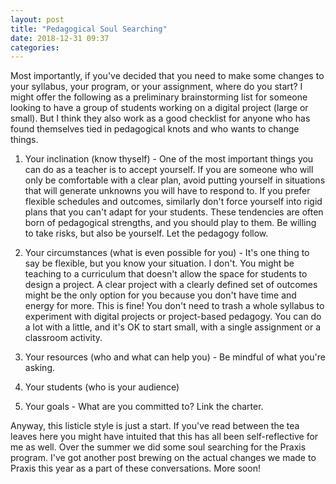 ```yaml
---
layout: post
title: "Pedagogical Soul Searching"
date: 2018-12-31 09:37
categories: 
---
```

Most importantly, if you've decided that you need to make some changes to your syllabus, your program, or your assignment, where do you start?
I might offer the following as a preliminary brainstorming list for someone looking to have a group of students working on a digital project (large or small). But I think they also work as a good checklist for anyone who has found themselves tied in pedagogical knots and who wants to change things.

1. Your inclination (know thyself) - One of the most important things you can do as a teacher is to accept yourself. If you are someone who will only be comfortable with a clear plan, avoid putting yourself in situations that will generate unknowns you will have to respond to. If you prefer flexible schedules and outcomes, similarly don't force yourself into rigid plans that you can't adapt for your students. These tendencies are often born of pedagogical strengths, and you should play to them. Be willing to take risks, but also be yourself. Let the pedagogy follow.

2. Your circumstances (what is even possible for you) - It's one thing to say be flexible, but you know your situation. I don't. You might be teaching to a curriculum that doesn't allow the space for students to design a project. A clear project with a clearly defined set of outcomes might be the only option for you because you don't have time and energy for more. This is fine! You don't need to trash a whole syllabus to experiment with digital projects or project-based pedagogy. You can do a lot with a little, and it's OK to start small, with a single assignment or a classroom activity. 

3. Your resources (who and what can help you) - Be mindful of what you're asking. 

4. Your students (who is your audience)

5. Your goals - What are you committed to? Link the charter.

Anyway, this listicle style is just a start. If you've read between the tea leaves here you might have intuited that this has all been self-reflective for me as well. Over the summer we did some soul searching for the Praxis program. I've got another post brewing on the actual changes we made to Praxis this year as a part of these conversations. More soon!